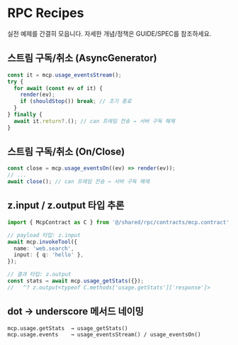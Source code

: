 # RPC Recipes

실전 예제를 간결히 모읍니다. 자세한 개념/정책은 GUIDE/SPEC를 참조하세요.

## 스트림 구독/취소 (AsyncGenerator)

```ts
const it = mcp.usage_eventsStream();
try {
  for await (const ev of it) {
    render(ev);
    if (shouldStop()) break; // 조기 종료
  }
} finally {
  await it.return?.(); // can 프레임 전송 → 서버 구독 해제
}
```

## 스트림 구독/취소 (On/Close)

```ts
const close = mcp.usage_eventsOn((ev) => render(ev));
// ...
await close(); // can 프레임 전송 → 서버 구독 해제
```

## z.input / z.output 타입 추론

```ts
import { McpContract as C } from '@/shared/rpc/contracts/mcp.contract';

// payload 타입: z.input
await mcp.invokeTool({
  name: 'web.search',
  input: { q: 'hello' },
});

// 결과 타입: z.output
const stats = await mcp.usage_getStats({});
//   ^? z.output<typeof C.methods['usage.getStats']['response']>
```

## dot → underscore 메서드 네이밍

```txt
mcp.usage.getStats  → usage_getStats()
mcp.usage.events    → usage_eventsStream() / usage_eventsOn()
```
